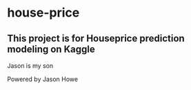 # house-price
## This project is for Houseprice prediction modeling on Kaggle

Jason is my son


Powered by Jason Howe
